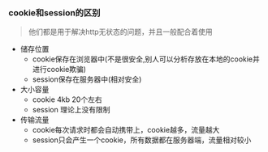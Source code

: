 ### cookie和session的区别

> 他们都是用于解决http无状态的问题，并且一般配合着使用

  * 储存位置
    * cookie保存在浏览器中(不是很安全,别人可以分析存放在本地的cookie并进行cookie欺骗)
    * session保存在服务器中(相对安全)
  * 大小容量
    * cookie 4kb 20个左右
    * session 理论上没有限制
  * 传输流量
    * cookie每次请求时都会自动携带上，cookie越多，流量越大
    * session只会产生一个cookie，所有数据都在服务器端，流量相对较小